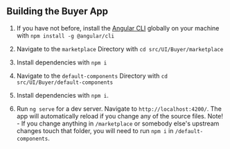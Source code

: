 ## Building the Buyer App

1.  If you have not before, install the [Angular CLI](https://github.com/angular/angular-cli/wiki) globally on your machine with `npm install -g @angular/cli`

2.  Navigate to the `marketplace` Directory with `cd src/UI/Buyer/marketplace`

3.  Install dependencies with `npm i`

4.  Navigate to the `default-components` Directory with `cd src/UI/Buyer/default-components`

5.  Install dependencies with `npm i`.

6.  Run `ng serve` for a dev server. Navigate to `http://localhost:4200/`. The app will automatically reload if you change any of the source files.
Note! - If you change anything in `/marketplace` or somebody else's upstream changes touch that folder, you will need to run `npm i` in `/default-components`.